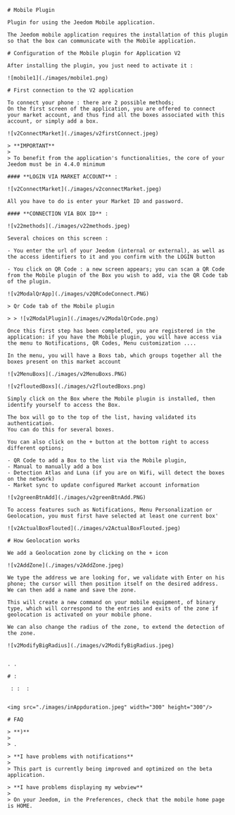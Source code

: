     # Mobile Plugin

    Plugin for using the Jeedom Mobile application.

    The Jeedom mobile application requires the installation of this plugin so that the box can communicate with the Mobile application.

    # Configuration of the Mobile plugin for Application V2

    After installing the plugin, you just need to activate it :

    ![mobile1](./images/mobile1.png)

    # First connection to the V2 application

    To connect your phone : there are 2 possible methods;
    On the first screen of the application, you are offered to connect your market account, and thus find all the boxes associated with this account, or simply add a box.

    ![v2ConnectMarket](./images/v2firstConnect.jpeg)

    > **IMPORTANT**
    >
    > To benefit from the application's functionalities, the core of your Jeedom must be in 4.4.0 minimum

    #### **LOGIN VIA MARKET ACCOUNT** :

    ![v2ConnectMarket](./images/v2connectMarket.jpeg)

    All you have to do is enter your Market ID and password.

    #### **CONNECTION VIA BOX ID** :

    ![v22methods](./images/v22methods.jpeg)

    Several choices on this screen :

    - You enter the url of your Jeedom (internal or external), as well as the access identifiers to it and you confirm with the LOGIN button

    - You click on QR Code : a new screen appears; you can scan a QR Code from the Mobile plugin of the Box you wish to add, via the QR Code tab of the plugin.

    ![v2ModalQrApp](./images/v2QRCodeConnect.PNG)

    > Qr Code tab of the Mobile plugin

    > > ![v2ModalPlugin](./images/v2ModalQrCode.png)

    Once this first step has been completed, you are registered in the application: if you have the Mobile plugin, you will have access via the menu to Notifications, QR Codes, Menu customization ....

    In the menu, you will have a Boxs tab, which groups together all the boxes present on this market account

    ![v2MenuBoxs](./images/v2MenuBoxs.PNG)

    ![v2floutedBoxs](./images/v2floutedBoxs.png)

    Simply click on the Box where the Mobile plugin is installed, then identify yourself to access the Box.

    The box will go to the top of the list, having validated its authentication.
    You can do this for several boxes.

    You can also click on the + button at the bottom right to access different options;

    - QR Code to add a Box to the list via the Mobile plugin,
    - Manual to manually add a box
    - Detection Atlas and Luna (if you are on Wifi, will detect the boxes on the network)
    - Market sync to update configured Market account information

    ![v2greenBtnAdd](./images/v2greenBtnAdd.PNG)

    To access features such as Notifications, Menu Personalization or Geolocation, you must first have selected at least one current box'

    ![v2ActualBoxFlouted](./images/v2ActualBoxFlouted.jpeg)

    # How Geolocation works

    We add a Geolocation zone by clicking on the + icon

    ![v2AddZone](./images/v2AddZone.jpeg)

    We type the address we are looking for, we validate with Enter on his phone; the cursor will then position itself on the desired address.
    We can then add a name and save the zone.

    This will create a new command on your mobile equipment, of binary type, which will correspond to the entries and exits of the zone if geolocation is activated on your mobile phone.

    We can also change the radius of the zone, to extend the detection of the zone.

    ![v2ModifyBigRadius](./images/v2ModifyBigRadius.jpeg)


    . .

    # :

     : :  :


    <img src="./images/inAppduration.jpeg" width="300" height="300"/>

    # FAQ

    > **)**
    >
    > . 

    > **I have problems with notifications**
    >
    > This part is currently being improved and optimized on the beta application.

    > **I have problems displaying my webview**
    >
    > On your Jeedom, in the Preferences, check that the mobile home page is HOME.


